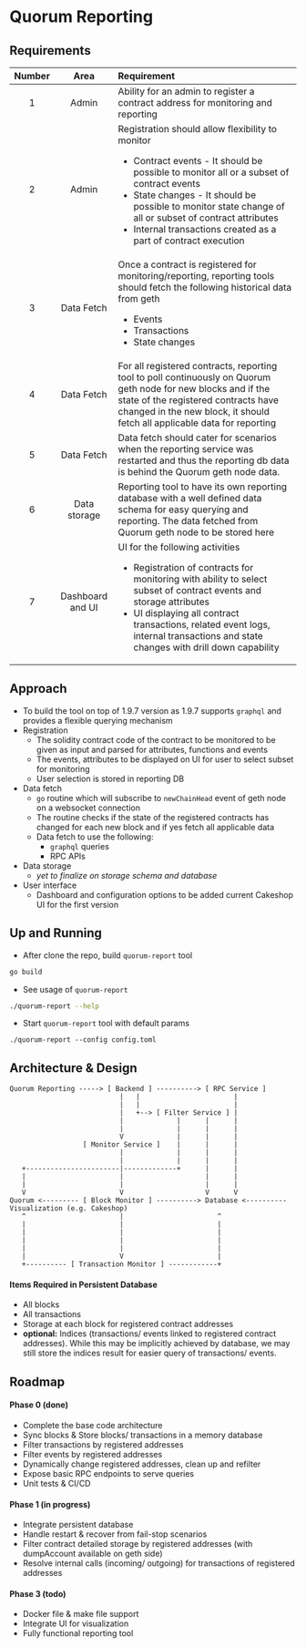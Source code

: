 # Quorum Reporting

## Requirements
Number | Area | Requirement 
:---: | :---: | :--- 
1 | Admin | Ability for an admin to register a contract address for monitoring and reporting
2 | Admin | Registration should allow flexibility to monitor <ul><li>Contract events - It should be possible to monitor all or a subset of contract events</li><li>State changes - It should be possible to monitor state change of all or subset of contract attributes </li><li>Internal transactions created as a part of contract execution</li></ul>
3 | Data Fetch | Once a contract is registered for monitoring/reporting, reporting tools should fetch the following historical data from geth <ul><li>Events</li><li>Transactions </li><li>State changes</li></ul>
4 | Data Fetch | For all registered contracts, reporting tool to poll continuously on Quorum geth node for new blocks and if the state of the registered contracts have changed in the new block, it should fetch all applicable data for reporting
5 | Data Fetch | Data fetch should cater for scenarios when the reporting service was restarted and thus the reporting db data is behind the Quorum geth node data.
6 | Data storage | Reporting tool to have its own reporting database with a well defined data schema for easy querying and reporting. The data fetched from Quorum geth node to be stored here
7 | Dashboard and UI | UI for the following activities <ul><li>Registration of contracts for monitoring with ability to select subset of contract events and storage attributes</li><li>UI displaying all contract transactions, related event logs, internal transactions and state changes with drill down capability</ul>

## Approach
* To build the tool on top of 1.9.7 version as 1.9.7 supports `graphql` and provides a flexible querying mechanism
* Registration
    * The solidity contract code of the contract to be monitored to be given as input and parsed for attributes, functions and events
    * The events, attributes to be displayed on UI for user to select subset for monitoring
    * User selection is stored in reporting DB
* Data fetch
    * `go` routine which will subscribe to `newChainHead` event of 
    geth node on a websocket connection
    * The routine checks if the state of the registered contracts has changed for each new block and if yes fetch all applicable data
    * Data fetch to use the following:
        * `graphql` queries
        * RPC APIs
* Data storage
    * *yet to finalize on storage schema and database*
* User interface 
    * Dashboard and configuration options to be added current Cakeshop UI for the first version

## Up and Running

* After clone the repo, build `quorum-report` tool
```bash
go build
```
* See usage of `quorum-report`
```bash
./quorum-report --help
```
* Start `quorum-report` tool with default params
```
./quorum-report --config config.toml
```

## Architecture & Design


```
Quorum Reporting -----> [ Backend ] ----------> [ RPC Service ]
                           |   |                       |
                           |   |                       |
                           |   +--> [ Filter Service ] |
                           |             |      |      |
                           |             |      |      |
                           V             |      |      |
                  [ Monitor Service ]    |      |      |
                           |             |      |      |
                           |             |      |      |
   +-----------------------|-------------+      |      |
   |                       |                    |      |
   |                       |                    |      |
   V                       V                    V      V
Quorum <--------- [ Block Monitor ] ----------> Database <---------- Visualization (e.g. Cakeshop)
   ^                       |                       ^
   |                       |                       |
   |                       |                       | 
   |                       |                       | 
   |                       |                       |
   |                       V                       |
   +---------- [ Transaction Monitor ] ------------+
```

#### Items Required in Persistent Database

- All blocks
- All transactions
- Storage at each block for registered contract addresses
- **optional:** Indices (transactions/ events linked to registered contract addresses). While this may be implicitly 
achieved by database, we may still store the indices result for easier query of transactions/ events.

## Roadmap

#### Phase 0 (done)

- Complete the base code architecture
- Sync blocks & Store blocks/ transactions in a memory database
- Filter transactions by registered addresses
- Filter events by registered addresses
- Dynamically change registered addresses, clean up and refilter
- Expose basic RPC endpoints to serve queries
- Unit tests & CI/CD

#### Phase 1 (in progress)

- Integrate persistent database
- Handle restart & recover from fail-stop scenarios
- Filter contract detailed storage by registered addresses (with dumpAccount available on geth side)
- Resolve internal calls (incoming/ outgoing) for transactions of registered addresses

#### Phase 3 (todo)

- Docker file & make file support
- Integrate UI for visualization
- Fully functional reporting tool
